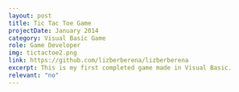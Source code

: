 ```yaml
---
layout: post
title: Tic Tac Toe Game
projectDate: January 2014
category: Visual Basic Game
role: Game Developer
img: tictactoe2.png
link: https://github.com/lizberberena/lizberberena
excerpt: This is my first completed game made in Visual Basic.
relevant: "no"
---
```

